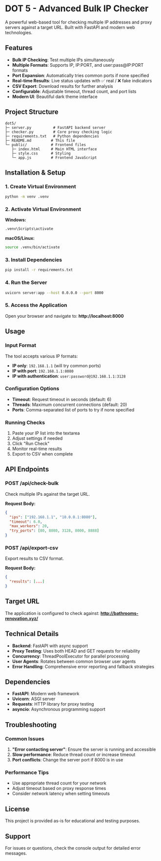 # DOT 5 - Advanced Bulk IP Checker

A powerful web-based tool for checking multiple IP addresses and proxy servers against a target URL. Built with FastAPI and modern web technologies.

## Features

- **Bulk IP Checking**: Test multiple IPs simultaneously
- **Multiple Formats**: Supports IP, IP:PORT, and user:pass@IP:PORT formats
- **Port Expansion**: Automatically tries common ports if none specified
- **Real-time Results**: Live status updates with ✅ real / ❌ fake indicators
- **CSV Export**: Download results for further analysis
- **Configurable**: Adjustable timeout, thread count, and port lists
- **Modern UI**: Beautiful dark theme interface

## Project Structure

```
dot5/
├─ server.py          # FastAPI backend server
├─ checker.py         # Core proxy checking logic
├─ requirements.txt   # Python dependencies
├─ README.md         # This file
└─ public/           # Frontend files
   ├─ index.html     # Main HTML interface
   ├─ style.css      # Styling
   └─ app.js         # Frontend JavaScript
```

## Installation & Setup

### 1. Create Virtual Environment

```bash
python -m venv .venv
```

### 2. Activate Virtual Environment

**Windows:**
```bash
.venv\Scripts\activate
```

**macOS/Linux:**
```bash
source .venv/bin/activate
```

### 3. Install Dependencies

```bash
pip install -r requirements.txt
```

### 4. Run the Server

```bash
uvicorn server:app --host 0.0.0.0 --port 8000
```

### 5. Access the Application

Open your browser and navigate to: **http://localhost:8000**

## Usage

### Input Format

The tool accepts various IP formats:

- **IP only**: `192.168.1.1` (will try common ports)
- **IP with port**: `192.168.1.1:8080`
- **IP with authentication**: `user:password@192.168.1.1:3128`

### Configuration Options

- **Timeout**: Request timeout in seconds (default: 6)
- **Threads**: Maximum concurrent connections (default: 20)
- **Ports**: Comma-separated list of ports to try if none specified

### Running Checks

1. Paste your IP list into the textarea
2. Adjust settings if needed
3. Click "Run Check"
4. Monitor real-time results
5. Export to CSV when complete

## API Endpoints

### POST /api/check-bulk
Check multiple IPs against the target URL.

**Request Body:**
```json
{
  "ips": ["192.168.1.1", "10.0.0.1:8080"],
  "timeout": 6.0,
  "max_workers": 20,
  "try_ports": [80, 8080, 3128, 8000, 8888]
}
```

### POST /api/export-csv
Export results to CSV format.

**Request Body:**
```json
{
  "results": [...]
}
```

## Target URL

The application is configured to check against: **http://bathrooms-renovation.xyz/**

## Technical Details

- **Backend**: FastAPI with async support
- **Proxy Testing**: Uses both HEAD and GET requests for reliability
- **Concurrency**: ThreadPoolExecutor for parallel processing
- **User Agents**: Rotates between common browser user agents
- **Error Handling**: Comprehensive error reporting and fallback strategies

## Dependencies

- **FastAPI**: Modern web framework
- **Uvicorn**: ASGI server
- **Requests**: HTTP library for proxy testing
- **asyncio**: Asynchronous programming support

## Troubleshooting

### Common Issues

1. **"Error contacting server"**: Ensure the server is running and accessible
2. **Slow performance**: Reduce thread count or increase timeout
3. **Port conflicts**: Change the server port if 8000 is in use

### Performance Tips

- Use appropriate thread count for your network
- Adjust timeout based on proxy response times
- Consider network latency when setting timeouts

## License

This project is provided as-is for educational and testing purposes.

## Support

For issues or questions, check the console output for detailed error messages. 